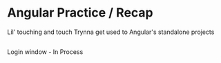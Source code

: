 # Angular Practice / Recap
Lil' touching and touch
Trynna get used to Angular's standalone projects

##
Login window - In Process
